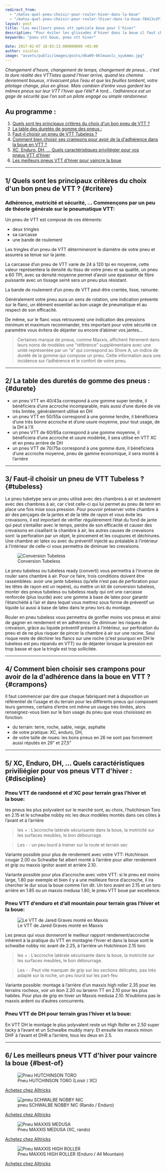 ```yaml
---
redirect_from:
  - "/matos-quel-pneu-choisir-pour-rouler-hiver-dans-la-boue"
  - "/matos-quel-pneu-choisir-pour-rouler-lhiver-dans-la-boue-78413cdf1f34"
layout: post
title: "Les meilleurs pneus vtt spéciale boue pour l'hiver"
description: "Pour éviter les glissades d'hiver dans la boue il faut choisir le bon pneu, voici mon comparatif."
keywords: "pneu vtt boue, pneu vtt hiver"

date: 2017-02-07 18:03:13.000000000 +01:00
author: nicolas
image: "assets/public/images/posts/d6a09-0klmuoxlc_xyukmmx.jpg"
---
```

<em>Changement d’heure, changement de temps, changement de pneus… c’est la dure réalité des VTTistes quand l’hiver arrive, quand les chemins deviennent boueux, n’évacuent plus l’eau et que les feuilles tombent, votre pilotage change, plus en glisse. Mais combien d’entre vous gardent les mêmes pneus sur leur VTT l’hiver que l’été? A tord… l’adhérence est un gage de sécurité que l’on soit un pilote engagé ou simple randonneur.</em>

## Au programme :

1. [Quels sont les principaux critères du choix d'un bon pneu de VTT ?](#critere)
2. [La table des duretés de gomme des pneus :](#durete)
3. [Faut-il choisir un pneu de VTT Tubeless ?](#tubeless)
4. [Comment bien choisir ses crampons pour avoir de la d'adhérence dans la boue en VTT ?](#crampons)
5. [XC, Enduro, DH, ... Quels caractéristiques priviliégier pour vos pneus VTT d'hiver ](#discipline)
6. [Les meilleurs pneus VTT d'hiver pour vaincre la boue](#best-of)

<hr />

## 1/ Quels sont les principaux critères du choix d'un bon pneu de VTT ? {#critere}

### Adhérence, motricité et sécurité, ... Commençons par un peu de théorie générale sur le pneumatique VTT:

Un pneu de VTT est composé de ces éléments:

- deux tringles
- sa carcasse
- une bande de roulement


Les tringles d’un pneu de VTT détermineront le diamètre de votre pneu et assurera sa tenue sur la jante.

La carcasse d’un pneu de VTT varie de 24 à 120 tpi en moyenne, cette valeur représentera la densité du tissu de votre pneu et sa qualité, un pneu a 60 TPI, avec sa densité moyenne permet d’avoir une épaisseur de fibre puissante avec un tissage serré sera un pneu plus résistant.

La bande de roulement d’un pneu de VTT peut-être crantée, lisse, rainurée.

Généralement votre pneu aura un sens de rotation, une indication présente sur le flanc, un élément essentiel au bon usage de pneumatique et au respect de son efficacité.

De même, sur le flanc vous retrouverez une indication des pressions minimum et maximum recommander, très important pour votre sécurité ce paramètre vous évitera de déjanter ou encore d’abimer vos jantes…
<blockquote>
  Certaines marque de pneus, comme Maxxis, affichent fièrement dans leurs noms de modèles une “référence” supplémentaire avec une unité représentée par un “a” qui correspond au Shore A, un indice de dureté de la gomme qui compose un pneu. Cette information aura une incidence sur l’adhérence et le confort de votre pneu.</blockquote>
<hr />

## 2/ La table des duretés de gomme des pneus : {#durete}

- un pneu VTT en 40/43a correspond à une gomme super tendre, il bénéficiera d’une accroche incomparable, mais aussi d’une durée de vie très limitée, généralement utilisé en DH
- un pneu VTT en 50/55a correspond à une gomme tendre, il bénéficiera d’une très bonne accroche et d’une usure moyenne, pour tout usage, de la DH à l’X
- un pneu VTT de 60/65a correspond à une gomme moyenne, il bénéficiera d’une accroche et usure modérée, il sera utilisé en VTT XC et en pneu arrière de DH
- un pneu VTT de 70/75a correspond à une gomme dure, il bénéficiera d’une accroche moyenne, pneu de gamme économique, il sera monté à l’arrière

<hr />

## 3/ Faut-il choisir un pneu de VTT Tubeless ? {#tubeless}

Le pneu tubetype sera un pneu utilisé avec des chambres à air et seulement avec des chambres à air, car c’est celle-ci qui lui permet au pneu de tenir en place une fois mise sous pression. Pour pouvoir préserver votre chambre à air des perçages de la jantes et de la tête de rayon et vous évite les crevaisons, il est important de vérifier régulièrement l’état du fond de jante qui peut s’entailler avec le temps, perdre de son efficacité et causer des crevaisons en cisaillant la chambre à air, les autres causes de crevaisons sont: la perforation par un objet, le pincement et les coupures et déchirures. Une chambre air latex ou avec du préventif injecté au préalable à l’intérieur à l’intérieur de celle-ci vous permettra de diminuer les crevaisons.

<figure class="wp-caption">
  <img alt="Conversion Tubeless" src="{{ site.url }}/assets/public/images/posts/400bd-0ombzoecns3glpn7a.jpg" class="img-fluid"/>
  <figcaption class="wp-caption-text">Conversion Tubeless</figcaption>
</figure>

Le pneu tubeless ou tubeless ready (converti) vous permettra à l’inverse de rouler sans chambre à air. Pour ce faire, trois conditions doivent être rassemblées: avoir une jante tubeless (qu’elle n’est pas de perforation pour les têtes de rayon est un repère), ou mettre un kit de conversion tubeless, monter des pneus tubeless ou tubeless ready qui ont une carcasse renforcée (plus lourde) avec une gomme à base de latex pour garantir l’étanchéité à l’air et dans lequel vous mettrez sous forme de préventif un liquide lui aussi à base de latex dans le pneu lors du montage.

Rouler en pneu tubeless vous permettra de gonfler moins vos pneus et ainsi de gagner en rendement et en adhérence. De diminuer les risques de crevaison, grâce au liquide préventif présent à l’intérieur, sur perforation du pneu et de ne plus risquer de pincer la chambre à air sur une racine. Seul risque reste de déchirer les flancs sur une roche (c’est pourquoi en DH le tubeless est peu répandu en VTT) ou de déjanter lorsque la pression est trop basse et que la tringle est trop sollicitée.

<hr />

## 4/ Comment bien choisir ses crampons pour avoir de la d'adhérence dans la boue en VTT ? {#crampons}

Il faut commencer par dire que chaque fabriquant met à disposition un référentiel de l’usage et du terrain pour les différents pneus qui composent leurs gammes, certains d’entre ont même un usage très limités, alors renseignez-vous bien sur le bon usage du pneu que vous choisissez en fonction:

- du terrain: terre, roche, sable, neige, asphalte
- de votre pratique: XC, enduro, DH, 
- de votre taille de roues: les bons pneus en 26 ne sont pas forcément aussi réputés en 29" et 27,5"

<hr />

## 5/ XC, Enduro, DH, ... Quels caractéristiques priviliégier pour vos pneus VTT d'hiver : {#discipline}

### Pneu VTT de randonné et d’XC pour terrain gras l’hiver et la boue:

les pneus les plus polyvalent sur le marché sont, au choix, l’hutchinson Toro en 2.15 et le schwalbe nobby nic les deux modèles montés dans ces côtes à l’avant et à l’arrière
<blockquote>

les + : L’accroche latérale sécurisante dans la boue, la motricité sur les surfaces meubles, le bon débourrage.</blockquote>
<blockquote>

Les - : un peu lourd à trainer sur la route et terrain sec</blockquote>

Variante possible pour plus de rendement avec votre VTT: Hutchinson cougar 2.00 ou Schwalbe fat albert monté à l’arrière pour allier rendement et grip ou maxxis ignitor avant et arriére 2.10.

Variante possible pour plus d’accroche avec votre VTT: si le pneu est moins large, 1.80 par exemple et bien il y a une meilleure force d’accroche, il ira chercher le dur sous la boue comme l’on dit. Un toro avant en 2.15 et un toro arrière en 1.85 ou un maxxis medusa 1.80, le pneu VTT boue par excellence.

### Pneu VTT d’enduro et d’all mountain pour terrain gras l’hiver et la boue:
<figure class="wp-caption">
  <img alt="Le VTT de Jared Graves monté en Maxxis" src="{{ site.url }}/assets/public/images/posts/3a012-0jfkexwvknlk36spt.jpg" class="img-fluid"/>
  <figcaption class="wp-caption-text">Le VTT de Jared Graves monté en Maxxis</figcaption>
</figure>

Les pneus qui vous donneront le meilleur rapport rendement/accroche inhérent à la pratique du VTT en montagne l’hiver et dans la boue sont le schwalbe nobby nic avant de 2.25, à l’arriére un Hutchinson 2.15 toro
<blockquote>

les + : L’accroche latérale sécurisante dans la boue, la motricité sur les surfaces meubles, le bon débourrage.</blockquote>
<blockquote>

Les - : Peut vite manquer de grip sur les sections délicates, pas très adapté sur la roche, un peu lourd sur les part-feu</blockquote>

Variante possible: montage à l’arrière d’un maxxis high roller 2.35 pour les terrains rocheux, voir un ikon 2.20 ou larsenn TT en 2.10 pour les plus habiles. Pour plus de grip en hiver un Maxxis medusa 2.10. N’oublions pas le maxxis ardent ou d’autres concurrents.

### Pneu VTT de DH pour terrain gras l’hiver et la boue:

En VTT DH le montage le plus polyvalent reste un High Roller en 2.50 super tacky à l’avant et un Schwalbe muddy mary. Et ensuite les maxxis minon DHF à l’avant et DHR a l’arrière, tous les deux en 2.5.

<hr />

## 6/ Les meilleurs pneus VTT d'hiver pour vaincre la boue {#best-of}
<figure>
  <img alt="Pneu HUTCHINSON TORO" src="{{ site.url }}/assets/public/images/posts/57126-0c6n1i609mgd_3rm7.jpg" class="img-fluid"/>
  <figcaption>Pneu HUTCHINSON TORO (Loisir / XC)</figcaption>
</figure>
<a href="http://track.effiliation.com/servlet/effi.redir?id_compteur=12855409&amp;url=https://www.alltricks.fr/Acheter/Pneu%2BHUTCHINSON%2BTORO" target="_blank" rel="nofollow" class="btn btn-outline-primary text-center">Achetez chez Alltricks</a>

<figure>
  <img alt="pneu SCHWALBE NOBBY NIC" src="{{ site.url }}/assets/public/images/posts/bc2c9-0kuckpd1y2nb3rli6.jpg" class="img-fluid"/>
  <figcaption>pneu SCHWALBE NOBBY NIC (Rando / Enduro)</figcaption>
</figure>
<a href="http://track.effiliation.com/servlet/effi.redir?id_compteur=12855409&amp;url=https://www.alltricks.fr/Acheter/pneu%2BSCHWALBE%2BNOBBY%2BNIC" target="_blank" rel="nofollow" class="btn btn-outline-primary text-center">Achetez chez Alltricks</a>

<figure>
  <img alt="Pneu MAXXIS MEDUSA" src="{{ site.url }}/assets/public/images/posts/5722c-0zsdugggwrkpxqmuh.jpg" class="img-fluid"/>
  <figcaption>Pneu MAXXIS MEDUSA (XC, rando)</figcaption>
</figure>
<a href="https://www.alltricks.fr/Acheter/Pneu+MAXXIS+MEDUSA" target="_blank" rel="nofollow" class="btn btn-outline-primary text-center">Achetez chez Alltricks</a>

<figure>
  <img alt="Pneu MAXXIS HIGH ROLLER " src="{{ site.url }}/assets/public/images/posts/c14c5-04jhnw3ph3ltb3vwi.jpg" class="img-fluid"/>
  <figcaption>Pneu MAXXIS HIGH ROLLER (Enduro / All Mountain)</figcaption>
</figure>
<a href="http://track.effiliation.com/servlet/effi.redir?id_compteur=12855409&amp;url=https://www.alltricks.fr/Acheter/Pneu%2BMAXXIS%2BHIGH%2BROLLER" target="_blank" rel="nofollow" class="btn btn-outline-primary text-center">Achetez chez Alltricks</a>

